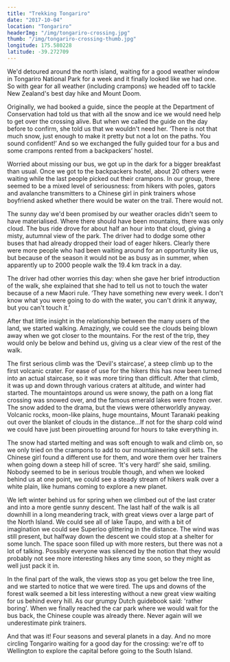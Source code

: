```yaml
---
title: "Trekking Tongariro"
date: "2017-10-04"
location: "Tongariro"
headerImg: "/img/tongariro-crossing.jpg"
thumb: "/img/tongariro-crossing-thumb.jpg"
longitude: 175.580228
latitude: -39.272709
---
```


We'd detoured around the north island, waiting for a good weather window in Tongariro National Park for a week and it finally looked like we had one.  So with gear for all weather (including crampons) we headed off to tackle New Zealand's best day hike and Mount Doom.

Originally, we had booked a guide, since the people at the Department of Conservation had told us that with all the snow and ice we would need help to get over the crossing alive. But when we called the guide on the day before to confirm, she told us that we wouldn't need her. ‘There is not that much snow, just enough to make it pretty but not a lot on the paths. You sound confident!’ And so we exchanged the fully guided tour for a bus and some crampons rented from a backpackers’ hostel. 

Worried about missing our bus, we got up in the dark for a bigger breakfast than usual. Once we got to the backpackers hostel, about 20 others were waiting while the last people picked out their crampons. In our group, there seemed to be a mixed level of seriousness:  from hikers with poles, gators and avalanche transmitters to a Chinese girl in pink trainers whose boyfriend asked whether there would be water on the trail. There would not.

<div><photo url="/img/tongariro-clouds.jpg" caption="The clouds being blown away in front of our very eyes"></photo></div>

The sunny day we'd been promised by our weather oracles didn't seem to have materialised. Where there should have been mountains, there was only cloud. The bus ride drove for about half an hour into that cloud, giving a misty, autumnal view of the park. The driver had to dodge some other buses that had already dropped their load of eager hikers. Clearly there were more people who had been waiting around for an opportunity like us, but because of the season it would not be as busy as in summer, when apparently up to 2000 people walk the 19.4 km track in a day. 

The driver had other worries this day: when she gave her brief introduction of the walk, she explained that she had to tell us not to touch the water because of a new Maori rule. ‘They have something new every week. I don't know what you were going to do with the water, you can't drink it anyway, but you can't touch it.’ 

After that little insight in the relationship between the many users of the land, we started walking. Amazingly, we could see the clouds being blown away when we got closer to the mountains. For the rest of the trip, they would only be below and behind us, giving us a clear view of the rest of the walk.

<div><photo url="/img/tongariro-red-rocks.jpg"></photo></div>

The first serious climb was the ‘Devil's staircase’, a steep climb up to the first volcanic crater. For ease of use for the hikers this has now been turned into an actual staircase, so it was more tiring than difficult. After that climb, it was up and down through various craters at altitude, and winter had started. The mountaintops around us were snowy, the path on a long flat crossing was snowed over, and the famous emerald lakes were frozen over. The snow added to the drama, but the views were otherworldly anyway. Volcanic rocks, moon-like plains, huge mountains, Mount Taranaki peaking out over the blanket of clouds in the distance…If not for the sharp cold wind we could have just been pirouetting around for hours to take everything in.

<div><photo url="/img/tongariro-lake.jpg"></photo></div>

The snow had started melting and was soft enough to walk and climb on, so we only tried on the crampons to add to our mountaineering skill sets. The Chinese girl found a different use for them, and wore them over her trainers when going down a steep hill of scree. ‘It's very hard!’ she said, smiling. Nobody seemed to be in serious trouble though, and when we looked behind us at one point, we could see a steady stream of hikers walk over a white plain, like humans coming to explore a new planet.

<div><photo url="/img/tongariro-dina-taupo.jpg"></photo></div>

We left winter behind us for spring when we climbed out of the last crater and into a more gentle sunny descent. The last half of the walk is all downhill in a long meandering track, with great views over a large part of the North Island. We could see all of lake Taupo, and with a bit of imagination we could see Superloo glittering in the distance. The wind was still present, but halfway down the descent we could stop at a shelter for some lunch. The space soon filled up with more resters, but there was not a lot of talking. Possibly everyone was silenced by the notion that they would probably not see more interesting hikes any time soon, so they might as well just pack it in. 

In the final part of the walk, the views stop as you get below the tree line, and we started to notice that we were tired. The ups and downs of the forest walk seemed a bit less interesting without a new great view waiting for us behind every hill. As our grumpy Dutch guidebook said: 'rather boring'. When we finally reached the car park where we would wait for the bus back, the Chinese couple was already there. Never again will we underestimate pink trainers.

<div><map route="/route/tongariro.json" type="article" layer="terrain"></map></div>

And that was it! Four seasons and several planets in a day. And no more circling Tongariro waiting for a good day for the crossing: we're off to Wellington to explore the capital before going to the South Island.